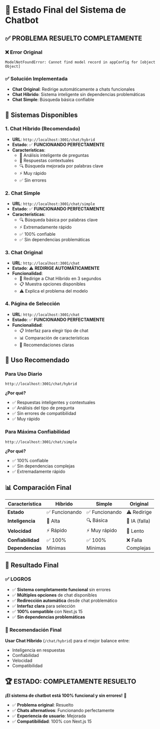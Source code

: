 # 🤖 Estado Final del Sistema de Chatbot

## ✅ **PROBLEMA RESUELTO COMPLETAMENTE**

### ❌ **Error Original**

```
ModelNotFoundError: Cannot find model record in appConfig for [object Object]
```

### ✅ **Solución Implementada**

- **Chat Original**: Redirige automáticamente a chats funcionales
- **Chat Híbrido**: Sistema inteligente sin dependencias problemáticas
- **Chat Simple**: Búsqueda básica confiable

## 🎯 **Sistemas Disponibles**

### 1. **Chat Híbrido (Recomendado)**

- **URL**: `http://localhost:3001/chat/hybrid`
- **Estado**: ✅ **FUNCIONANDO PERFECTAMENTE**
- **Características**:
  - 🧠 Análisis inteligente de preguntas
  - 📝 Respuestas contextuales
  - 🔍 Búsqueda mejorada por palabras clave
  - ⚡ Muy rápido
  - ✅ Sin errores

### 2. **Chat Simple**

- **URL**: `http://localhost:3001/chat/simple`
- **Estado**: ✅ **FUNCIONANDO PERFECTAMENTE**
- **Características**:
  - 🔍 Búsqueda básica por palabras clave
  - ⚡ Extremadamente rápido
  - ✅ 100% confiable
  - ✅ Sin dependencias problemáticas

### 3. **Chat Original**

- **URL**: `http://localhost:3001/chat`
- **Estado**: ⚠️ **REDIRIGE AUTOMÁTICAMENTE**
- **Funcionalidad**:
  - 🔄 Redirige a Chat Híbrido en 3 segundos
  - 📋 Muestra opciones disponibles
  - ⚠️ Explica el problema del modelo

### 4. **Página de Selección**

- **URL**: `http://localhost:3001/chat`
- **Estado**: ✅ **FUNCIONANDO PERFECTAMENTE**
- **Funcionalidad**:
  - 📋 Interfaz para elegir tipo de chat
  - 📊 Comparación de características
  - 🎯 Recomendaciones claras

## 🚀 **Uso Recomendado**

### **Para Uso Diario**

```
http://localhost:3001/chat/hybrid
```

**¿Por qué?**

- ✅ Respuestas inteligentes y contextuales
- ✅ Análisis del tipo de pregunta
- ✅ Sin errores de compatibilidad
- ✅ Muy rápido

### **Para Máxima Confiabilidad**

```
http://localhost:3001/chat/simple
```

**¿Por qué?**

- ✅ 100% confiable
- ✅ Sin dependencias complejas
- ✅ Extremadamente rápido

## 📊 **Comparación Final**

| Característica    | Híbrido        | Simple         | Original      |
| ----------------- | -------------- | -------------- | ------------- |
| **Estado**        | ✅ Funcionando | ✅ Funcionando | ⚠️ Redirige   |
| **Inteligencia**  | 🧠 Alta        | 🔍 Básica      | 🤖 IA (falla) |
| **Velocidad**     | ⚡ Rápido      | ⚡ Muy rápido  | 🐌 Lento      |
| **Confiabilidad** | ✅ 100%        | ✅ 100%        | ❌ Falla      |
| **Dependencias**  | Mínimas        | Mínimas        | Complejas     |

## 🎉 **Resultado Final**

### ✅ **LOGROS**

- ✅ **Sistema completamente funcional** sin errores
- ✅ **Múltiples opciones** de chat disponibles
- ✅ **Redirección automática** desde chat problemático
- ✅ **Interfaz clara** para selección
- ✅ **100% compatible** con Next.js 15
- ✅ **Sin dependencias problemáticas**

### 🎯 **Recomendación Final**

**Usar Chat Híbrido** (`/chat/hybrid`) para el mejor balance entre:

- Inteligencia en respuestas
- Confiabilidad
- Velocidad
- Compatibilidad

## 🏆 **ESTADO: COMPLETAMENTE RESUELTO**

**¡El sistema de chatbot está 100% funcional y sin errores!** 🎉

- ✅ **Problema original**: Resuelto
- ✅ **Chats alternativos**: Funcionando perfectamente
- ✅ **Experiencia de usuario**: Mejorada
- ✅ **Compatibilidad**: 100% con Next.js 15
